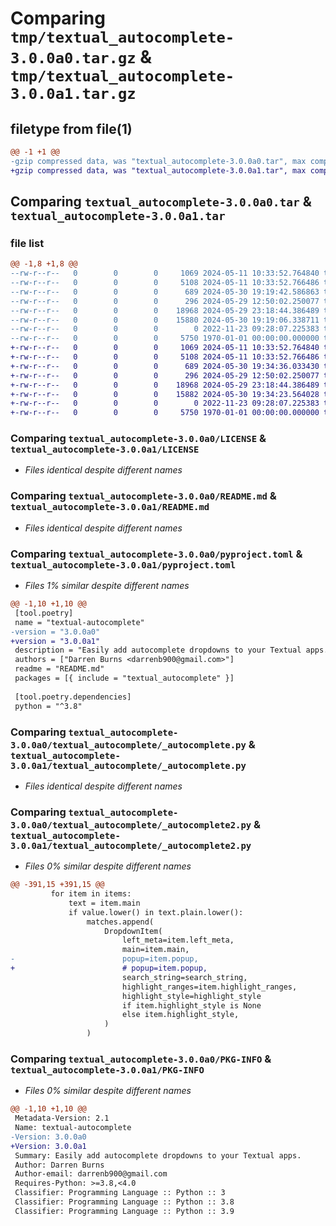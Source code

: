 # Comparing `tmp/textual_autocomplete-3.0.0a0.tar.gz` & `tmp/textual_autocomplete-3.0.0a1.tar.gz`

## filetype from file(1)

```diff
@@ -1 +1 @@
-gzip compressed data, was "textual_autocomplete-3.0.0a0.tar", max compression
+gzip compressed data, was "textual_autocomplete-3.0.0a1.tar", max compression
```

## Comparing `textual_autocomplete-3.0.0a0.tar` & `textual_autocomplete-3.0.0a1.tar`

### file list

```diff
@@ -1,8 +1,8 @@
--rw-r--r--   0        0        0     1069 2024-05-11 10:33:52.764840 textual_autocomplete-3.0.0a0/LICENSE
--rw-r--r--   0        0        0     5108 2024-05-11 10:33:52.766486 textual_autocomplete-3.0.0a0/README.md
--rw-r--r--   0        0        0      689 2024-05-30 19:19:42.586863 textual_autocomplete-3.0.0a0/pyproject.toml
--rw-r--r--   0        0        0      296 2024-05-29 12:50:02.250077 textual_autocomplete-3.0.0a0/textual_autocomplete/__init__.py
--rw-r--r--   0        0        0    18968 2024-05-29 23:18:44.386489 textual_autocomplete-3.0.0a0/textual_autocomplete/_autocomplete.py
--rw-r--r--   0        0        0    15880 2024-05-30 19:19:06.338711 textual_autocomplete-3.0.0a0/textual_autocomplete/_autocomplete2.py
--rw-r--r--   0        0        0        0 2022-11-23 09:28:07.225383 textual_autocomplete-3.0.0a0/textual_autocomplete/py.typed
--rw-r--r--   0        0        0     5750 1970-01-01 00:00:00.000000 textual_autocomplete-3.0.0a0/PKG-INFO
+-rw-r--r--   0        0        0     1069 2024-05-11 10:33:52.764840 textual_autocomplete-3.0.0a1/LICENSE
+-rw-r--r--   0        0        0     5108 2024-05-11 10:33:52.766486 textual_autocomplete-3.0.0a1/README.md
+-rw-r--r--   0        0        0      689 2024-05-30 19:34:36.033430 textual_autocomplete-3.0.0a1/pyproject.toml
+-rw-r--r--   0        0        0      296 2024-05-29 12:50:02.250077 textual_autocomplete-3.0.0a1/textual_autocomplete/__init__.py
+-rw-r--r--   0        0        0    18968 2024-05-29 23:18:44.386489 textual_autocomplete-3.0.0a1/textual_autocomplete/_autocomplete.py
+-rw-r--r--   0        0        0    15882 2024-05-30 19:34:23.564028 textual_autocomplete-3.0.0a1/textual_autocomplete/_autocomplete2.py
+-rw-r--r--   0        0        0        0 2022-11-23 09:28:07.225383 textual_autocomplete-3.0.0a1/textual_autocomplete/py.typed
+-rw-r--r--   0        0        0     5750 1970-01-01 00:00:00.000000 textual_autocomplete-3.0.0a1/PKG-INFO
```

### Comparing `textual_autocomplete-3.0.0a0/LICENSE` & `textual_autocomplete-3.0.0a1/LICENSE`

 * *Files identical despite different names*

### Comparing `textual_autocomplete-3.0.0a0/README.md` & `textual_autocomplete-3.0.0a1/README.md`

 * *Files identical despite different names*

### Comparing `textual_autocomplete-3.0.0a0/pyproject.toml` & `textual_autocomplete-3.0.0a1/pyproject.toml`

 * *Files 1% similar despite different names*

```diff
@@ -1,10 +1,10 @@
 [tool.poetry]
 name = "textual-autocomplete"
-version = "3.0.0a0"
+version = "3.0.0a1"
 description = "Easily add autocomplete dropdowns to your Textual apps."
 authors = ["Darren Burns <darrenb900@gmail.com>"]
 readme = "README.md"
 packages = [{ include = "textual_autocomplete" }]
 
 [tool.poetry.dependencies]
 python = "^3.8"
```

### Comparing `textual_autocomplete-3.0.0a0/textual_autocomplete/_autocomplete.py` & `textual_autocomplete-3.0.0a1/textual_autocomplete/_autocomplete.py`

 * *Files identical despite different names*

### Comparing `textual_autocomplete-3.0.0a0/textual_autocomplete/_autocomplete2.py` & `textual_autocomplete-3.0.0a1/textual_autocomplete/_autocomplete2.py`

 * *Files 0% similar despite different names*

```diff
@@ -391,15 +391,15 @@
         for item in items:
             text = item.main
             if value.lower() in text.plain.lower():
                 matches.append(
                     DropdownItem(
                         left_meta=item.left_meta,
                         main=item.main,
-                        popup=item.popup,
+                        # popup=item.popup,
                         search_string=search_string,
                         highlight_ranges=item.highlight_ranges,
                         highlight_style=highlight_style
                         if item.highlight_style is None
                         else item.highlight_style,
                     )
                 )
```

### Comparing `textual_autocomplete-3.0.0a0/PKG-INFO` & `textual_autocomplete-3.0.0a1/PKG-INFO`

 * *Files 0% similar despite different names*

```diff
@@ -1,10 +1,10 @@
 Metadata-Version: 2.1
 Name: textual-autocomplete
-Version: 3.0.0a0
+Version: 3.0.0a1
 Summary: Easily add autocomplete dropdowns to your Textual apps.
 Author: Darren Burns
 Author-email: darrenb900@gmail.com
 Requires-Python: >=3.8,<4.0
 Classifier: Programming Language :: Python :: 3
 Classifier: Programming Language :: Python :: 3.8
 Classifier: Programming Language :: Python :: 3.9
```

